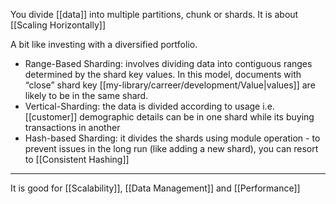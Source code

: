 You divide [[data]] into multiple partitions, chunk or shards. It is about [[Scaling Horizontally]]

A bit like investing with a diversified portfolio.

- Range-Based Sharding: involves dividing data into contiguous ranges determined by the shard key values. In this model, documents with “close” shard key [[my-library/carreer/development/Value|values]] are likely to be in the same shard.
- Vertical-Sharding: the data is divided according to usage i.e. [[customer]] demographic details can be in one shard while its buying transactions in another
- Hash-based Sharding: it divides the shards using module operation - to prevent issues in the long run (like adding a new shard), you can resort to [[Consistent Hashing]]

---

It is good for [[Scalability]], [[Data Management]] and [[Performance]]